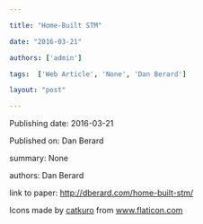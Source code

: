 ---
title: "Home-Built STM"
date: "2016-03-21"
authors: ['admin']
tags:  ['Web Article', 'None', 'Dan Berard']
layout: "post"
---
Publishing date: 2016-03-21

Published on: Dan Berard

summary: None

authors: Dan Berard

link to paper: http://dberard.com/home-built-stm/

Icons made by <a href="https://www.flaticon.com/free-icon/bookshelves_3576884" title="catkuro">catkuro</a> from <a href="https://www.flaticon.com/" title="Flaticon"> www.flaticon.com</a>